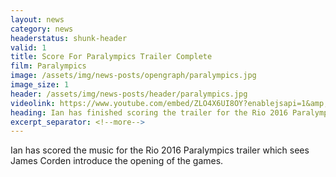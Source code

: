 ```yaml
---
layout: news
category: news
headerstatus: shunk-header
valid: 1
title: Score For Paralympics Trailer Complete
film: Paralympics
image: /assets/img/news-posts/opengraph/paralympics.jpg
image_size: 1
header: /assets/img/news-posts/header/paralympics.jpg
videolink: https://www.youtube.com/embed/ZLO4X6UI8OY?enablejsapi=1&amp;controls=0&amp;&amp;rel=0&amp;showinfo=0&amp;autohide=1&amp;modestbranding=1
heading: Ian has finished scoring the trailer for the Rio 2016 Paralympics Games for Channel 4
excerpt_separator: <!--more-->
---
```


Ian has scored the music for the Rio 2016 Paralympics trailer which sees James Corden introduce the opening of the games.<!--more-->
<br/><br/>